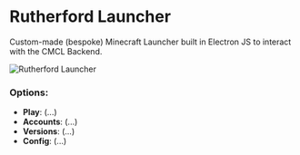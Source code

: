 # Rutherford Launcher

Custom-made (bespoke) Minecraft Launcher built in Electron JS to interact with the CMCL Backend.

![Rutherford Launcher](https://i.imgur.com/n6Ih2a9.png)

### Options:
- **Play**: (...)
- **Accounts**: (...)
- **Versions**: (...)
- **Config**: (...)
